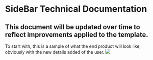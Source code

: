 # SideBar Technical Documentation

## This document will be updated over time to reflect improvements applied to the template.

To start with, this is a sample of what the end product will look like, obviously with the new details added of the user.
<img src="/img/billboard-demo.png"/>
